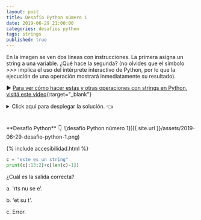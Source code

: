 ```yaml
---
layout: post
title: Desafío Python número 1
date: 2019-06-29 21:00:00
categories: desafios python
tags: strings
published: true
---
```


En la imagen se ven dos líneas con instrucciones. La primera asigna un string a una variable. ¿Qué hace la segunda? (no olvides que el símbolo *>>>* implica el uso del intérprete interactivo de Python, por lo que la ejecución de una operación mostrará inmediatamente su resultado).

▶️ [Para ver cómo hacer estas y otras operaciones con strings en Python, visitá este video](https://www.youtube.com/watch?v=xAigyL6Lz2s){:target="_blank"}

<details><summary>Click aquí para desplegar la solución. 👈</summary>
<br />La opción correcta es la b).
<br />
<br />✏️ Explicación:
<br />✅ Opción b): la operación c[:13:2] obtiene una rebanada del string c, desde el inicio y hasta el carácter en la posición 13 (o, lo que es igual, hasta la 12 inclusive), salteando caracteres de 2 en 2. Eso nos deja con el string "et su t", a lo cual se le concatena un carácter: el de la posición 16 de c, ya que len(c) es 17, al restar 1 obtenemos el 16, y la posición 16 del string c es el carácter "g".
<br />
<br />🚫 Opciones incorrectas:
<br />▪️ El string de la opción a) se obtendría si se hiciese la operación c[13:2:-1] que obtiene una rebanada desde el carácter en la posición 13 (la "r" de la palabra "string") hasta el carácter en la posición 2 (o, lo que es igua, la posición 3 inclusive), que es la última "e" de la palabra "este". Va en sentido inverso porque se indicó un "step" o "paso" de -1.
<br />▪️ La opción c) plantea un error, pero ese no es el caso. Dos cosas podían prestarse a confusión: que la rebanada c[:13:2] no tuviera una posición de inicio, pero al dejarla en blanco se toma por defecto desde el principio del string; o que len(c) da el número 17 mientras que el índice del string va del 0 al 16, pero al restarle 1 entonces obtenemos el 16 que señala el último carácter.
<br />
<br />
<div markdown="1">💻 [Código ejecutable](https://jdoodle.com/a/3pVw){:target="_blank"}
  </div>
{% include codeEditor.html id="3pVw?stdin=0&arg=0&rw=1" %}
<br />
<div markdown="1">![Solución al desafío]({{ site.url }}/assets/2019-06-29-desafio-python-1-solucion.png)
  </div></details>

<br />
<br />
**Desafío Python** 👇
![desafío Python número 1]({{ site.url }}/assets/2019-06-29-desafio-python-1.png)

{% include accesibilidad.html %}

```python
c = "este es un string"
print(c[:13:2]+c[len(c)-1])
```

¿Cuál es la salida correcta?

a. 'rts nu se e'.

b. 'et su t'.

c. Error.
</div></details>
